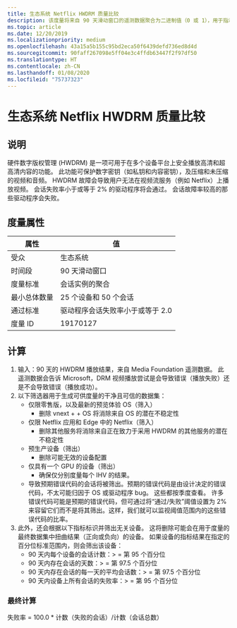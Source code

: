 ```yaml
---
title: 生态系统 Netflix HWDRM 质量比较
description: 该度量将来自 90 天滑动窗口的遥测数据聚合为二进制值（0 或 1），用于指示驱动程序性能是否在零售市场中来自相同 IHV 的所有驱动程序的聚合性能的 2 个标准差内
ms.topic: article
ms.date: 12/20/2019
ms.localizationpriority: medium
ms.openlocfilehash: 43a15a5b155c95bd2eca50f6439defd736ed8d4d
ms.sourcegitcommit: 90faff267098e5ff04e3c4ffdb63447f2f97df50
ms.translationtype: HT
ms.contentlocale: zh-CN
ms.lasthandoff: 01/08/2020
ms.locfileid: "75737323"
---
```

# <a name="ecosystem-netflix-hwdrm-quality-comparison"></a>生态系统 Netflix HWDRM 质量比较

## <a name="description"></a>说明

硬件数字版权管理 (HWDRM) 是一项可用于在多个设备平台上安全播放高清和超高清内容的功能。 此功能可保护数字密钥（如私钥和内容密钥），及压缩和未压缩的视频和音频。 HWDRM 故障会导致用户无法在视频流服务（例如 Netflix）上播放视频。 会话失败率小于或等于 2% 的驱动程序将会通过。 会话故障率较高的那些驱动程序会失败。

## <a name="measure-attributes"></a>度量属性

|属性|值|
|----|----|
|受众 |生态系统|
|时间段 |90 天滑动窗口|
|度量标准 |会话实例的聚合|
|最小总体数量 |25 个设备和 50 个会话|
|通过标准 |驱动程序会话失败率小于或等于 2.0|
|度量 ID |19170127|

## <a name="calculation"></a>计算

1.  输入：90 天的 HWDRM 播放结果，来自 Media Foundation 遥测数据。  此遥测数据会告诉 Microsoft，DRM 视频播放尝试是会导致错误（播放失败）还是不会导致错误（播放成功）。 
2.  以下筛选器用于生成可供度量的干净且可信的数据集： 
    *   仅限零售版，以及最新的预览体验 OS（筛入）
        *   删除 vnext + + OS 将消除来自 OS 的潜在不稳定性
    *   仅限 Netflix 应用和 Edge 中的 Netflix（筛入）
        *   删除其他服务将消除来自正在致力于采用 HWDRM 的其他服务的潜在不稳定性
    *   预生产设备（筛出）
        *   删除可能无效的设备配置 
    *   仅具有一个 GPU 的设备（筛出）
        *   确保仅分别度量每个 IHV 的结果。 
    *   导致预期错误代码的会话将被筛出。预期的错误代码是由设计决定的错误代码，不太可能归因于 OS 或驱动程序 bug。  这些都按季度查看。 许多错误代码可能是预期的错误代码，但可通过将“通过/失败”阈值设置为 2% 来容留它们而不是将其筛出。这样，我们就可以监视阈值范围内的这些错误代码的比率。 
3.  此外，还会根据以下指标标识并筛出无关设备。  这将删除可能会在用于度量的最终数据集中扭曲结果（正向或负向）的设备。  如果设备的指标结果在指定的百分位标准范围内，则会筛出该设备： 
    *   90 天内每个设备的会话计数：> = 第 95 个百分位
    *   90 天内存在会话的天数：> = 第 97.5 个百分位
    *   90 天内存在会话的每一天的平均会话数：> = 第 97.5 个百分位
    *   90 天内设备上所有会话的失败率：> = 第 95 个百分位

### <a name="final-calculation"></a>最终计算
 失败率 = 100.0 * 计数（失败的会话）/计数（会话总数）
